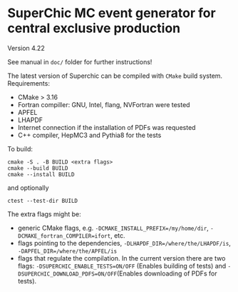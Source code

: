 # SuperChic MC event generator for central exclusive production

Version 4.22

See manual in `doc/` folder for further instructions!


The latest version of Superchic can be compiled with `CMake` build system.
Requirements: 
 - CMake > 3.16
 - Fortran compiller: GNU, Intel, flang, NVFortran were tested
 - APFEL
 - LHAPDF
 - Internet connection if the installation of PDFs was requested
 - C++ compiler, HepMC3 and Pythia8 for the tests

To build:

```
cmake -S . -B BUILD <extra flags>
cmake --build BUILD
cmake --install BUILD
```

and optionally

```
ctest --test-dir BUILD
```


The extra flags might be:
- generic CMake flags, e.g. `-DCMAKE_INSTALL_PREFIX=/my/home/dir`, `-DCMAKE_fortran_COMPILER=ifort`, etc.
- flags pointing to the dependencies, `-DLHAPDF_DIR=/where/the/LHAPDF/is`, `-DAPFEL_DIR=/where/the/APFEL/is`
- flags that regulate the compilation. In the current version there are two flags: `-DSUPERCHIC_ENABLE_TESTS=ON/OFF` (Enables building of tests) and
`-DSUPERCHIC_DOWNLOAD_PDFS=ON/OFF`(Enables downloading of PDFs for tests). 

